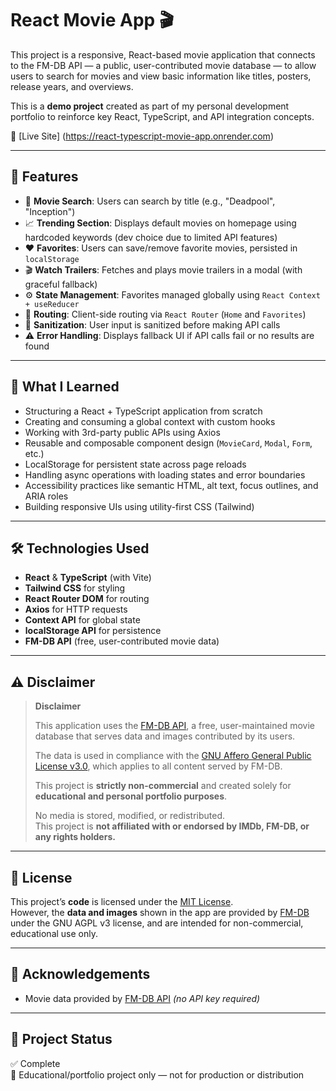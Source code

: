 # React Movie App 🎬

This project is a responsive, React-based movie application that connects to the FM-DB API — a public, user-contributed movie database — to allow users to search for movies and view basic information like titles, posters, release years, and overviews.

This is a **demo project** created as part of my personal development portfolio to reinforce key React, TypeScript, and API integration concepts.

🔗 [Live Site] (https://react-typescript-movie-app.onrender.com)

---

## 🚀 Features

- 🔎 **Movie Search**: Users can search by title (e.g., "Deadpool", "Inception")
- 📈 **Trending Section**: Displays default movies on homepage using hardcoded keywords (dev choice due to limited API features)
- ❤️ **Favorites**: Users can save/remove favorite movies, persisted in `localStorage`
- 🎬 **Watch Trailers**: Fetches and plays movie trailers in a modal (with graceful fallback)
- ⚙️ **State Management**: Favorites managed globally using `React Context + useReducer`
- 🔁 **Routing**: Client-side routing via `React Router` (`Home` and `Favorites`)
- 🧼 **Sanitization**: User input is sanitized before making API calls
- ⚠️ **Error Handling**: Displays fallback UI if API calls fail or no results are found

---

## 🧠 What I Learned

- Structuring a React + TypeScript application from scratch
- Creating and consuming a global context with custom hooks
- Working with 3rd-party public APIs using Axios
- Reusable and composable component design (`MovieCard`, `Modal`, `Form`, etc.)
- LocalStorage for persistent state across page reloads
- Handling async operations with loading states and error boundaries
- Accessibility practices like semantic HTML, alt text, focus outlines, and ARIA roles
- Building responsive UIs using utility-first CSS (Tailwind)

---

## 🛠️ Technologies Used

- **React** & **TypeScript** (with Vite)
- **Tailwind CSS** for styling
- **React Router DOM** for routing
- **Axios** for HTTP requests
- **Context API** for global state
- **localStorage API** for persistence
- **FM-DB API** (free, user-contributed movie data)

---

## ⚠️ Disclaimer

> **Disclaimer**
>
> This application uses the [FM-DB API](https://fm-db.com), a free, user-maintained movie database that serves data and images contributed by its users.
>
> The data is used in compliance with the [GNU Affero General Public License v3.0](https://www.gnu.org/licenses/agpl-3.0.html), which applies to all content served by FM-DB.
>
> This project is **strictly non-commercial** and created solely for **educational and personal portfolio purposes**.
>
> No media is stored, modified, or redistributed.  
> This project is **not affiliated with or endorsed by IMDb, FM-DB, or any rights holders.**

---

## 📄 License

This project’s **code** is licensed under the [MIT License](LICENSE).  
However, the **data and images** shown in the app are provided by [FM-DB](https://fmdbweb.github.io/) under the GNU AGPL v3 license, and are intended for non-commercial, educational use only.

---

## 🙏 Acknowledgements

- Movie data provided by [FM-DB API](https://fm-db.com) _(no API key required)_

---

## 📁 Project Status

✅ Complete  
📌 Educational/portfolio project only — not for production or distribution
